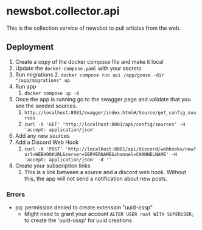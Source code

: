# newsbot.collector.api

This is the collection service of newsbot to pull articles from the web.

## Deployment

1. Create a copy of the docker compose file and make it local
2. Update the `docker-compose.yaml` with your secrets
3. Run migrations
   2. `docker compose run api /app/goose -dir "/app/migrations" up`
4. Run app
   1. `docker compose up -d`
5. Once the app is running go to the swagger page and validate that you see the seeded sources.
   1. `http://localhost:8081/swagger/index.html#/Source/get_config_sources`
   2. `curl -X 'GET' 'http://localhost:8081/api/config/sources' -H 'accept: application/json'`
6. Add any new sources
7. Add a Discord Web Hook
   1. `curl -X 'POST' 'http://localhost:8081/api/discord/webhooks/new?url=WEBHOOKURL&server=SERVERNAME&channel=CHANNELNAME' -H 'accept: application/json' -d ''`
8. Create your subscription links
   1. This is a link between a source and a discord web hook.  Without this, the app will not send a notification about new posts.

### Errors

- pq: permission denied to create extension "uuid-ossp"
  - Might need to grant your account `ALTER USER root WITH SUPERUSER;` to create the 'uuid-ossp' for uuid creations
